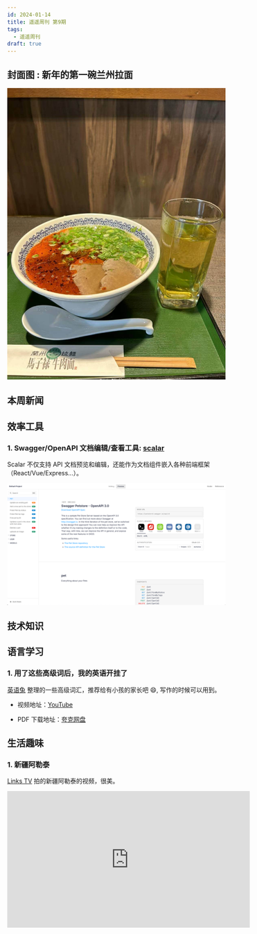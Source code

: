 ```yaml
---
id: 2024-01-14
title: 遥遥周刊 第9期
tags:
  - 遥遥周刊
draft: true
---
```


## 封面图 : 新年的第一碗兰州拉面

![img](cover.jpg)

## 本周新闻

## 效率工具

### 1. Swagger/OpenAPI 文档编辑/查看工具: [scalar](https://github.com/scalar/scalar)

Scalar 不仅支持 API 文档预览和编辑，还能作为文档组件嵌入各种前端框架（React/Vue/Express...）。

![img](scalar-swagger.png)

## 技术知识

## 语言学习

### 1. 用了这些高级词后，我的英语开挂了

[英语兔](https://www.youtube.com/@yingyutu) 整理的一些高级词汇，推荐给有小孩的家长吧 :smile:, 写作的时候可以用到。

- 视频地址：[YouTube](https://www.youtube.com/watch?v=a8McQKeVhOg)

- PDF 下载地址：[夸克网盘](https://pan.quark.cn/s/49bf94047def)

## 生活趣味

### 1. 新疆阿勒泰

[Links TV](https://www.youtube.com/@linksphotograph) 拍的新疆阿勒泰的视频，很美。

<iframe width="560" height="315" src="https://www.youtube.com/embed/xdQZdRosthE?si=EqPT_8JXI6LN8CyX" title="YouTube video player" frameborder="0" allow="accelerometer; autoplay; clipboard-write; encrypted-media; gyroscope; picture-in-picture; web-share" allowfullscreen></iframe>
